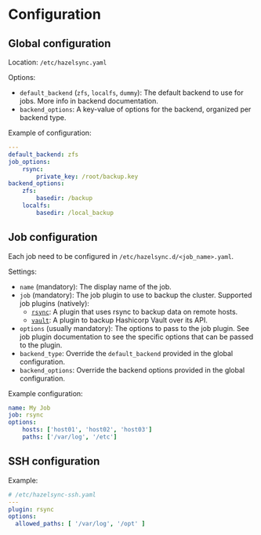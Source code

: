# Configuration

## Global configuration

Location: `/etc/hazelsync.yaml`

Options:
* `default_backend` (`zfs`, `localfs`, `dummy`): The default backend to use for jobs.
  More info in backend documentation.
* `backend_options`: A key-value of options for the backend, organized per backend type.

Example of configuration:
```yaml
---
default_backend: zfs
job_options:
    rsync:
        private_key: /root/backup.key
backend_options:
    zfs:
        basedir: /backup
    localfs:
        basedir: /local_backup
```

## Job configuration

Each job need to be configured in `/etc/hazelsync.d/<job_name>.yaml`.

Settings:
* `name` (mandatory): The display name of the job.
* `job` (mandatory): The job plugin to use to backup the cluster.
  Supported job plugins (natively):
  * [`rsync`](./docs/jobs/rsync.md): A plugin that uses rsync to backup data on remote hosts.
  * [`vault`](./docs/jobs/vault.md): A plugin to backup Hashicorp Vault over its API.
* `options` (usually mandatory): The options to pass to the job plugin. See job plugin documentation
  to see the specific options that can be passed to the plugin.
* `backend_type`: Override the `default_backend` provided in the global configuration.
* `backend_options`: Override the backend options provided in the global configuration.

Example configuration:
```yaml
name: My Job
job: rsync
options:
    hosts: ['host01', 'host02', 'host03']
    paths: ['/var/log', '/etc']
```

## SSH configuration

Example:
```yaml
# /etc/hazelsync-ssh.yaml
---
plugin: rsync
options:
  allowed_paths: [ '/var/log', '/opt' ]
```
